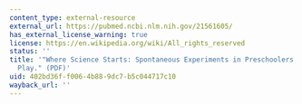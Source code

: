 ```yaml
---
content_type: external-resource
external_url: https://pubmed.ncbi.nlm.nih.gov/21561605/
has_external_license_warning: true
license: https://en.wikipedia.org/wiki/All_rights_reserved
status: ''
title: '"Where Science Starts: Spontaneous Experiments in Preschoolers'' Exploratory
  Play." (PDF)'
uid: 402bd36f-f006-4b88-9dc7-b5c044717c10
wayback_url: ''
---
```

